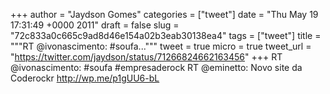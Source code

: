 
+++
author = "Jaydson Gomes"
categories = ["tweet"]
date = "Thu May 19 17:31:49 +0000 2011"
draft = false
slug = "72c833a0c665c9ad8d46e154a02b3eab30138ea4"
tags = ["tweet"]
title = """RT @ivonascimento: #soufa..."""
tweet = true
micro = true
tweet_url = "https://twitter.com/jaydson/status/71266824662163456"
+++
RT @ivonascimento: #soufa #empresaderock RT @eminetto: Novo site da Coderockr http://wp.me/p1gUU6-bL

